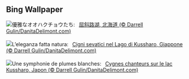 ## Bing Wallpaper
![](https://www.bing.com/th?id=OHR.HokkaidoSwans_JA-JP3605792409_UHD.jpg&w=1000)優雅なオオハクチョウたち:&nbsp;&ensp;[屈斜路湖, 北海道 (© Darrell Gulin/DanitaDelimont.com)](https://www.bing.com/th?id=OHR.HokkaidoSwans_JA-JP3605792409_UHD.jpg)
<br><br/>
![](https://www.bing.com/th?id=OHR.HokkaidoSwans_IT-IT3824531235_UHD.jpg&w=1000)L’eleganza fatta natura:&nbsp;&ensp;[Cigni sevatici nel Lago di Kussharo, Giappone (© Darrell Gulin/DanitaDelimont.com)](https://www.bing.com/th?id=OHR.HokkaidoSwans_IT-IT3824531235_UHD.jpg)
<br><br/>
![](https://www.bing.com/th?id=OHR.HokkaidoSwans_FR-FR2489851452_UHD.jpg&w=1000)Une symphonie de plumes blanches:&nbsp;&ensp;[Cygnes chanteurs sur le lac Kussharo, Japon (© Darrell Gulin/DanitaDelimont.com)](https://www.bing.com/th?id=OHR.HokkaidoSwans_FR-FR2489851452_UHD.jpg)
<br><br/>
